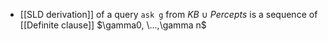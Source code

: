 - [[SLD derivation]] of a query `ask g` from $KB\ \cup\ Percepts$ is a sequence of [[Definite clause]] $\gamma0, \...,\gamma n$ 